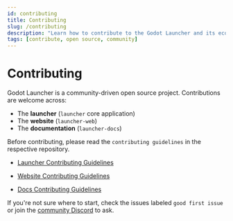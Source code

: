 ```yaml
---
id: contributing
title: Contributing
slug: /contributing
description: "Learn how to contribute to the Godot Launcher and its ecosystem projects including the web and docs."
tags: [contribute, open source, community]
---
```


# Contributing

Godot Launcher is a community-driven open source project. Contributions are welcome across:

- The **launcher** (`launcher` core application)
- The **website** (`launcher-web`)
- The **documentation** (`launcher-docs`)

Before contributing, please read the `contributing guidelines` in the respective repository.

- [Launcher Contributing Guidelines](https://github.com/godotlauncher/launcher/blob/main/CONTRIBUTING.md)

- [Website Contributing Guidelines](https://github.com/godotlauncher/launcher-website/blob/main/CONTRIBUTING.md)

- [Docs Contributing Guidelines](https://github.com/godotlauncher/launcher-docs/blob/main/CONTRIBUTING.md)

If you're not sure where to start, check the issues labeled `good first issue` or join the [community Discord](#) to ask.
